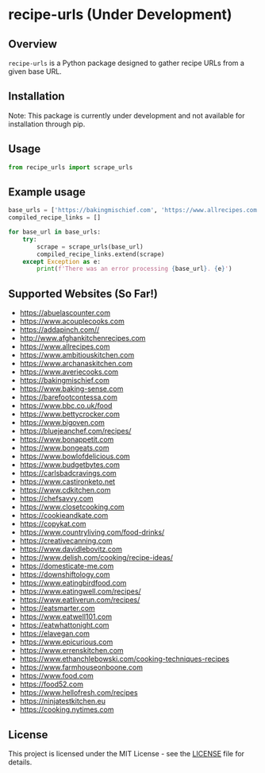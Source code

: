 # recipe-urls (Under Development)

## Overview

`recipe-urls` is a Python package designed to gather recipe URLs from a given base URL.

## Installation

Note: This package is currently under development and not available for installation through pip.

<!-- ```bash
pip install recipe-urls
``` -->

## Usage

```python
from recipe_urls import scrape_urls
```

## Example usage

```python
base_urls = ['https://bakingmischief.com', 'https://www.allrecipes.com']
compiled_recipe_links = []

for base_url in base_urls:
    try:
        scrape = scrape_urls(base_url)
        compiled_recipe_links.extend(scrape)
    except Exception as e:
        print(f'There was an error processing {base_url}. {e}')
```

## Supported Websites (So Far!)

- https://abuelascounter.com
- https://www.acouplecooks.com
- https://addapinch.com//
- http://www.afghankitchenrecipes.com
- https://www.allrecipes.com
- https://www.ambitiouskitchen.com
- https://www.archanaskitchen.com
- https://www.averiecooks.com
- https://bakingmischief.com
- https://www.baking-sense.com
- https://barefootcontessa.com
- https://www.bbc.co.uk/food
- https://www.bettycrocker.com
- https://www.bigoven.com
- https://bluejeanchef.com/recipes/
- https://www.bonappetit.com
- https://www.bongeats.com
- https://www.bowlofdelicious.com
- https://www.budgetbytes.com
- https://carlsbadcravings.com
- https://www.castironketo.net
- https://www.cdkitchen.com
- https://chefsavvy.com
- https://www.closetcooking.com
- https://cookieandkate.com
- https://copykat.com
- https://www.countryliving.com/food-drinks/
- https://creativecanning.com
- https://www.davidlebovitz.com
- https://www.delish.com/cooking/recipe-ideas/
- https://domesticate-me.com
- https://downshiftology.com
- https://www.eatingbirdfood.com
- https://www.eatingwell.com/recipes/
- https://www.eatliverun.com/recipes/
- https://eatsmarter.com
- https://www.eatwell101.com
- https://eatwhattonight.com
- https://elavegan.com
- https://www.epicurious.com
- https://www.errenskitchen.com
- https://www.ethanchlebowski.com/cooking-techniques-recipes
- https://www.farmhouseonboone.com
- https://www.food.com
- https://food52.com
- https://www.hellofresh.com/recipes
- https://ninjatestkitchen.eu
- https://cooking.nytimes.com


## License

This project is licensed under the MIT License - see the [LICENSE](LICENSE) file for details.